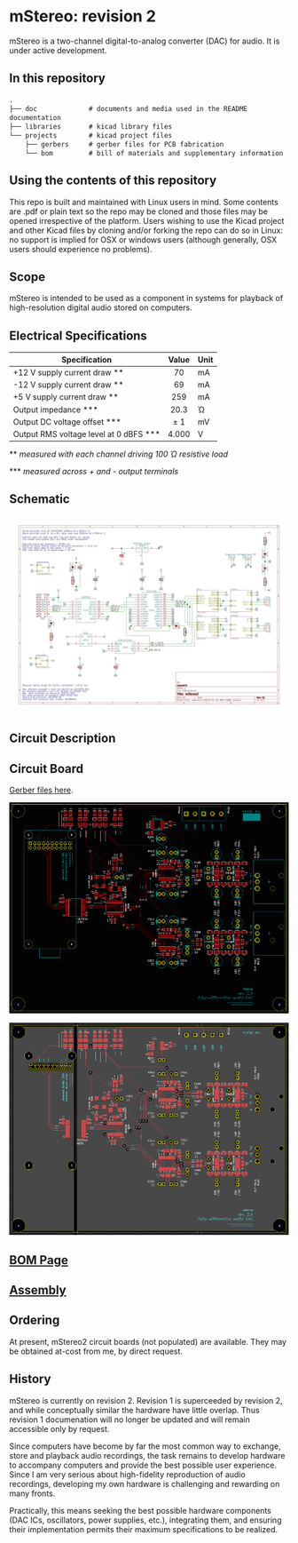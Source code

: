 # mStereo: revision 2

mStereo is a two-channel digital-to-analog converter (DAC) for audio. It is under active development.

## In this repository
    .
    ├── doc             # documents and media used in the README documentation
    ├── libraries       # kicad library files
    └── projects        # kicad project files
        ├── gerbers     # gerber files for PCB fabrication 
        └── bom         # bill of materials and supplementary information
     
    
## Using the contents of this repository

This repo is built and maintained with Linux users in mind.  Some contents are .pdf or plain text so the repo may be cloned and those files may be opened irrespective of the platform.  Users wishing to use the Kicad project and other Kicad files by cloning and/or forking the repo can do so in Linux: no support is implied for OSX or windows users (although generally, OSX users should experience no problems).  
    
## Scope

mStereo is intended to be used as a component in systems for playback of high-resolution digital audio stored on computers.

## Electrical Specifications

| Specification                                                      | Value     | Unit     |
| -------------                                                      |:---:      | -----    |
| +12 V supply current draw **                                       | 70        | mA       |
| -12 V supply current draw **                                       | 69        | mA       |
| +5 V supply current draw **                                        | 259       | mA       |
| Output impedance ***                                               | 20.3      | Ώ        |
| Output DC voltage offset ***                                       | ± 1       | mV       |
| Output RMS voltage level at 0 dBFS ***                             | 4.000     | V        |

**  _measured with each channel driving 100 Ώ resistive load_

*** _measured across + and - output terminals_

## Schematic

![schematic](https://github.com/mgosselin/mStereo2/blob/master/doc/mStereo2.jpg)

## Circuit Description

## Circuit Board

[Gerber files here](https://github.com/mgosselin/mStereo2/blob/master/projects/gerbers/).

![PCB_top](https://github.com/mgosselin/mStereo2/blob/master/doc/board_top.png)

![PCB_with_plates](https://github.com/mgosselin/mStereo2/blob/master/doc/board_contrast.png)

## [BOM Page](https://github.com/mgosselin/mStereo2/blob/master/projects/bom)

## [Assembly](https://github.com/mgosselin/mStereo2/blob/master/assembly.md)

## Ordering

At present, mStereo2 circuit boards (not populated) are available.  They may be obtained at-cost from me, by direct request.  

## History

mStereo is currently on revision 2.  Revision 1 is superceeded by revision 2, and while conceptually similar the hardware have little overlap.  Thus revision 1 documenation will no longer be updated and will remain accessible only by request.  

Since computers have become by far the most common way to exchange, store and playback audio recordings, the task remains to develop hardware to accompany computers and provide the best possible user experience. Since I am very serious about high-fidelity reproduction of audio recordings, developing my own hardware is challenging and rewarding on many fronts.

Practically, this means seeking the best possible hardware components (DAC ICs, oscillators, power supplies, etc.), integrating them, and ensuring their implementation permits their maximum specifications to be realized.

